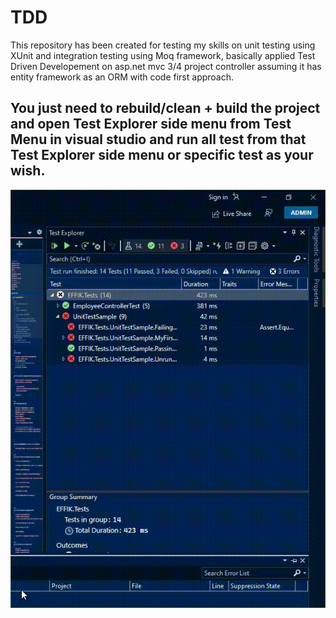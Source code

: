 

# TDD

This repository has been created for testing my skills on unit testing using XUnit and integration testing using Moq framework, basically applied Test Driven Developement on asp.net mvc 3/4 project controller assuming it has entity framework as an ORM with code first approach.

## You just need to rebuild/clean + build the project and open Test Explorer side menu from Test Menu in visual studio and run all test from that Test Explorer side menu or specific test as your wish. 

![](TDD.gif)
